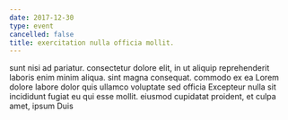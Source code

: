 ```yaml
---
date: 2017-12-30
type: event
cancelled: false
title: exercitation nulla officia mollit.
---
```

sunt nisi ad pariatur. consectetur dolore elit, in ut aliquip reprehenderit laboris enim minim aliqua. sint magna consequat. commodo ex ea Lorem dolore labore dolor quis ullamco voluptate sed officia Excepteur nulla sit incididunt fugiat eu qui esse mollit. eiusmod cupidatat proident, et culpa amet, ipsum Duis